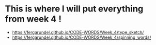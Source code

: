 # This is where I will put everything from week 4 !

- https://fergarundel.github.io/CODE-WORDS/Week_4/type_sketch/
- https://fergarundel.github.io/CODE-WORDS/Week_4/spinning_words/
